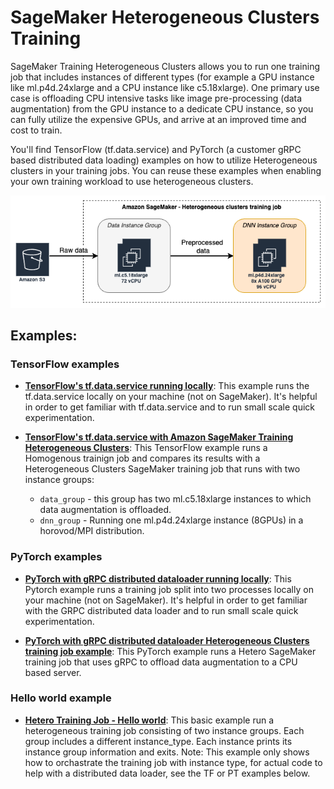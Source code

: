 # SageMaker Heterogeneous Clusters Training
SageMaker Training Heterogeneous Clusters allows you to run one training job that includes instances of different types (for example a GPU instance like ml.p4d.24xlarge and a CPU instance like c5.18xlarge). One primary use case is offloading CPU intensive tasks like image pre-processing (data augmentation) from the GPU instance to a dedicate CPU instance, so you can fully utilize the expensive GPUs, and arrive at an improved time and cost to train.

You'll find TensorFlow (tf.data.service) and PyTorch (a customer gRPC based distributed data loading) examples on how to utilize Heterogeneous clusters in your training jobs. You can reuse these examples when enabling your own training workload to use heterogeneous clusters.

![Hetero job diagram](tf.data.service.sagemaker/images/basic-heterogeneous-job.png)

## Examples:

### TensorFlow examples
- [**TensorFlow's tf.data.service running locally**](tf.data.service.local/README.md):
This example runs the tf.data.service locally on your machine (not on SageMaker). It's helpful in order to get familiar with tf.data.service and to run small scale quick experimentation.

- [**TensorFlow's tf.data.service with Amazon SageMaker Training Heterogeneous Clusters**](tf.data.service.sagemaker/hetero-tensorflow-restnet50.ipynb):
This TensorFlow example runs a Homogenous trainign job and compares its results with a Heterogeneous Clusters SageMaker training job that runs with two instance groups:
  - `data_group` - this group has two ml.c5.18xlarge instances to which data augmentation is offloaded.
  - `dnn_group` - Running one ml.p4d.24xlarge instance (8GPUs) in a horovod/MPI distribution.

### PyTorch examples
- [**PyTorch with gRPC distributed dataloader running locally**](pt.grpc.local/README.md):
This Pytorch example runs a training job split into two processes locally on your machine (not on SageMaker). It's helpful in order to get familiar with the GRPC distributed data loader and to run small scale quick experimentation.

- [**PyTorch with gRPC distributed dataloader Heterogeneous Clusters training job example**](pt.grpc.sagemaker/hetero-pytorch-mnist.ipynb):
This PyTorch example runs a Hetero SageMaker training job that uses gRPC to offload data augmentation to a CPU based server.


### Hello world example
- [**Hetero Training Job - Hello world**](hello.world.sagemaker/README.md):
This basic example run a heterogeneous training job consisting of two instance groups. Each group includes a different instance_type. 
Each instance prints its instance group information and exits. 
Note: This example only shows how to orchastrate the training job with instance type, for actual code to help with a distributed data loader, see the TF or PT examples below.